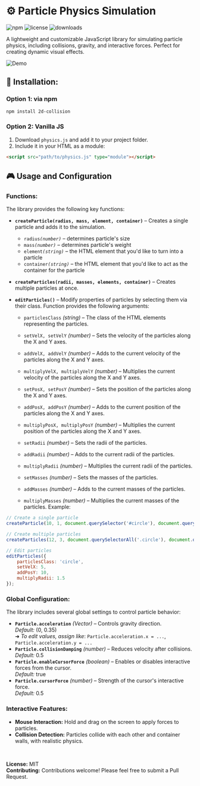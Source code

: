 # ⚙️ Particle Physics Simulation
![npm](https://img.shields.io/npm/v/particle-physics-sim) ![license](https://img.shields.io/badge/license-MIT-blue.svg) ![downloads](https://img.shields.io/npm/dw/particle-physics-sim)

A lightweight and customizable JavaScript library for simulating particle physics, including collisions, gravity, and interactive forces. Perfect for creating dynamic visual effects.

![Demo](demo.gif)
## 🚀 Installation:
### Option 1: via npm
```bash
npm install 2d-collision
```
### Option 2: Vanilla JS
1. Download `physics.js` and add it to your project folder.
2. Include it in your HTML as a module:
```html
<script src="path/to/physics.js" type="module"></script>
```
## 🎮 Usage and Configuration
### Functions:
The library provides the following key functions:
- **`createParticle(radius, mass, element, container)`** – Creates a single particle and adds it to the simulation.

    - `radius`*`(number)`* – determines particle's size
    - `mass`*`(number)`* – determines particle's weight
    - `element`*`(string)`* – the HTML element that you'd like to turn into a particle
    - `container`*`(string)`* – the HTML element that you'd like to act as the container for the particle
- **`createParticles(radii, masses, elements, container)`** – Creates multiple particles at once.
- **`editParticles()`** – Modify properties of particles by selecting them via their class. Function provides the following arguments:
    - `particlesClass` *(string)* – The class of the HTML elements representing the particles.
        
    - `setVelX, setVelY` *(number)* – Sets the velocity of the particles along the X and Y axes.
    - `addVelX, addVelY` *(number)* – Adds to the current velocity of the particles along the X and Y axes.
    - `multiplyVelX, multiplyVelY` *(number)* – Multiplies the current velocity of the particles along the X and Y axes.
    - `setPosX, setPosY` *(number)* – Sets the position of the particles along the X and Y axes.
    - `addPosX, addPosY` *(number)* – Adds to the current position of the particles along the X and Y axes.
    - `multiplyPosX, multiplyPosY` *(number)* – Multiplies the current position of the particles along the X and Y axes.
    - `setRadii` *(number)* – Sets the radii of the particles.
    - `addRadii` *(number)* – Adds to the current radii of the particles.
    - `multiplyRadii` *(number)* – Multiplies the current radii of the particles.
    - `setMasses` *(number)* – Sets the masses of the particles.
    - `addMasses` *(number)* – Adds to the current masses of the particles.
    - `multiplyMasses` *(number)* – Multiplies the current masses of the particles.
Example:
```js
// Create a single particle
createParticle(10, 1, document.querySelector('#circle'), document.querySelector('#container'));

// Create multiple particles
createParticles(12, 3, document.querySelectorAll('.circle'), document.querySelector('#container'));

// Edit particles
editParticles({
    particlesClass: 'circle',
    setVelX: 5,
    addPosY: 10,
    multiplyRadii: 1.5
});
```
### Global Configuration:
The library includes several global settings to control particle behavior:
- **`Particle.acceleration`** *(Vector)* – Controls gravity direction.<br>
    *Default:* (0, 0.35)<br>
    ➜ *To edit values, assign like*: `Particle.acceleration.x = ...`, `Particle.acceleration.y = ...`
- **`Particle.collisionDamping`** *(number)* – Reduces velocity after collisions.<br>
    *Default:* 0.5
- **`Particle.enableCursorForce`** *(boolean)* – Enables or disables interactive forces from the cursor.<br>
    *Default:* true
- **`Particle.cursorForce`** *(number)* – Strength of the cursor's interactive force.<br>
    *Default:* 0.5

### Interactive Features:
- **Mouse Interaction:** Hold and drag on the screen to apply forces to particles.
- **Collision Detection:** Particles collide with each other and container walls, with realistic physics.

<br>

**License:** MIT  
**Contributing:** Contributions welcome! Please feel free to submit a Pull Request.